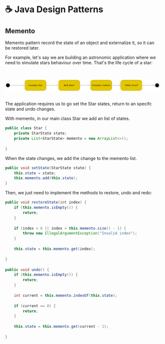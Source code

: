 # ☕ Java Design Patterns

## Memento

Memento pattern record the state of an object and externalize it, so it can be restored later.

For example, let's say we are building an astronomic application where we need to simulate stars behaviour over time. That's the life cycle of a star:

<br>
<br>
<img src="./resources/StarLifeCycle.png" width="800px" />

<br>
<br>

The application requires us to go set the Star states, return to an specifc state and undo changes.

With memento, in our main class Star we add an list of states.

```java
public class Star {
    private StarState state;
    private List<StarState> memento = new ArrayList<>();

}
```

When the state changes, we add the change to the memento list.

```java
public void setState(StarState state) {
    this.state = state;
    this.memento.add(this.state);
}
```

Then, we just need to implement the methods to restore, undo and redo:

```java
public void restoreState(int index) {
    if (this.memento.isEmpty()) {
        return;
    }

    if (index < 0 || index > this.memento.size() - 1) {
        throw new IllegalArgumentException("Invalid index");
    }

    this.state = this.memento.get(index);

}

public void undo() {
    if (this.memento.isEmpty()) {
        return;
    }

    int current = this.memento.indexOf(this.state);

    if (current == 0) {
        return;
    }

    this.state = this.memento.get(current - 1);

}

```
